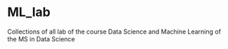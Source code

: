 # ML_lab
Collections of all lab of the course Data Science and Machine Learning of the MS in Data Science
